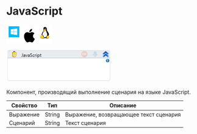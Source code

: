 # JavaScript

![](../../../resources/activities/basic/prog/image-100-1-1-1-1-1-1-1-2-340.png)

![](../../../resources/activities/basic/prog/image-31.png)

Компонент, производящий выполнение сценария на языке JavaScript.

| Свойство  | Тип    | Описание                               |
| --------- | ------ | -------------------------------------- |
| Выражение | String | Выражение, возвращающее текст сценария |
| Сценарий  | String | Текст сценария                         |
